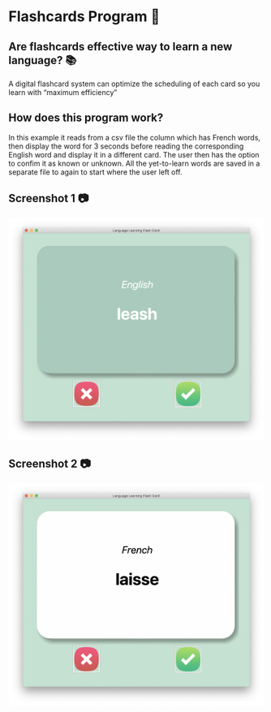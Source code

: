 # Flashcards Program 📝 

## Are flashcards effective way to learn a new language? 📚
A digital flashcard system can optimize the scheduling of each card so you learn with “maximum efficiency” 


## How does this program work? 
In this example it reads from a csv file the column which has French words, then display the word for 3 seconds before reading the corresponding English word and display it in a different card. The user then has the option to confim it as known or unknown. All the yet-to-learn words are saved in a separate file to again to start where the user left off.

## Screenshot 1 📷 

![alt Program screenshot](https://github.com/aymanxdev/flash-cards/blob/main/images/screenshot_1.png)

## Screenshot 2 📷 

![alt Program screenshot](https://github.com/aymanxdev/flash-cards/blob/main/images/screenshot_2.png)
